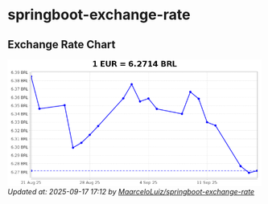 # springboot-exchange-rate

<!-- EXCHANGE-RATE-START -->
## Exchange Rate Chart

![Exchange Rate Chart](charts/chart.png)*Updated at: 2025-09-17 17:12 by [MaarceloLuiz/springboot-exchange-rate](https://github.com/MaarceloLuiz/springboot-exchange-rate)*


<!-- EXCHANGE-RATE-END -->